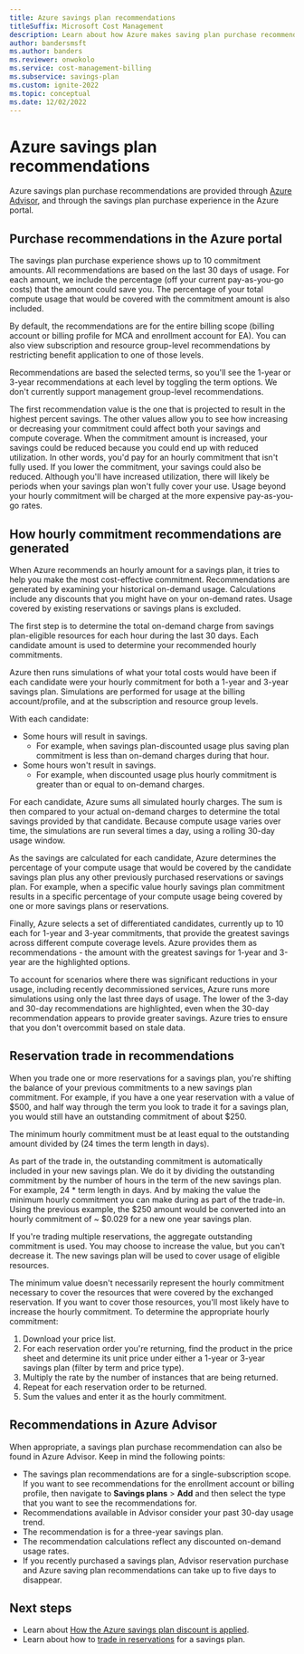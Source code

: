 ```yaml
---
title: Azure savings plan recommendations
titleSuffix: Microsoft Cost Management
description: Learn about how Azure makes saving plan purchase recommendations.
author: bandersmsft
ms.author: banders
ms.reviewer: onwokolo
ms.service: cost-management-billing
ms.subservice: savings-plan
ms.custom: ignite-2022
ms.topic: conceptual
ms.date: 12/02/2022
---
```


# Azure savings plan recommendations

Azure savings plan purchase recommendations are provided through [Azure Advisor](../../advisor/advisor-reference-cost-recommendations.md#reserved-instances), and through the savings plan purchase experience in the Azure portal.

## Purchase recommendations in the Azure portal

The savings plan purchase experience shows up to 10 commitment amounts. All recommendations are based on the last 30 days of usage. For each amount, we include the percentage (off your current pay-as-you-go costs) that the amount could save you. The percentage of your total compute usage that would be covered with the commitment amount is also included.

By default, the recommendations are for the entire billing scope (billing account or billing profile for MCA and enrollment account for EA). You can also view subscription and resource group-level recommendations by restricting benefit application to one of those levels.

Recommendations are based the selected terms, so you'll see the 1-year or 3-year recommendations at each level by toggling the term options. We don't currently support management group-level recommendations.

The first recommendation value is the one that is projected to result in the highest percent savings. The other values allow you to see how increasing or decreasing your commitment could affect both your savings and compute coverage. When the commitment amount is increased, your savings could be reduced because you could end up with reduced utilization. In other words, you'd pay for an hourly commitment that isn't fully used. If you lower the commitment, your savings could also be reduced. Although you'll have increased utilization, there will likely be periods when your savings plan won't fully cover your use. Usage beyond your hourly commitment will be charged at the more expensive pay-as-you-go rates.

## How hourly commitment recommendations are generated

When Azure recommends an hourly amount for a savings plan, it tries to help you make the most cost-effective commitment. Recommendations are generated by examining your historical on-demand usage. Calculations include any discounts that you might have on your on-demand rates. Usage covered by existing reservations or savings plans is excluded.

The first step is to determine the total on-demand charge from savings plan-eligible resources for each hour during the last 30 days. Each candidate amount is used to determine your recommended hourly commitments.

Azure then runs simulations of what your total costs would have been if each candidate were your hourly commitment for both a 1-year and 3-year savings plan. Simulations are performed for usage at the billing account/profile, and at the subscription and resource group levels.

With each candidate:

- Some hours will result in savings.
    - For example, when savings plan-discounted usage plus saving plan commitment is less than on-demand charges during that hour.
- Some hours won't result in savings.
    - For example, when discounted usage plus hourly commitment is greater than or equal to on-demand charges.

For each candidate, Azure sums all simulated hourly charges. The sum is then compared to your actual on-demand charges to determine the total savings provided by that candidate. Because compute usage varies over time, the simulations are run several times a day, using a rolling 30-day usage window.

As the savings are calculated for each candidate, Azure determines the percentage of your compute usage that would be covered by the candidate savings plan plus any other previously purchased reservations or savings plan. For example, when a specific value hourly savings plan commitment results in a specific percentage of your compute usage being covered by one or more savings plans or reservations.

Finally, Azure selects a set of differentiated candidates, currently up to 10 each for 1-year and 3-year commitments, that provide the greatest savings across different compute coverage levels. Azure provides them as recommendations - the amount with the greatest savings for 1-year and 3-year are the highlighted options.

To account for scenarios where there was significant reductions in your usage, including recently decommissioned services, Azure runs more simulations using only the last three days of usage. The lower of the 3-day and 30-day recommendations are highlighted, even when the 30-day recommendation appears to provide greater savings. Azure tries to ensure that you don't overcommit based on stale data.

## Reservation trade in recommendations

When you trade one or more reservations for a savings plan, you're shifting the balance of your previous commitments to a new savings plan commitment. For example, if you have a one year reservation with a value of $500, and half way through the term you look to trade it for a savings plan, you would still have an outstanding commitment of about $250. 

The minimum hourly commitment must be at least equal to the outstanding amount divided by (24 times the term length in days).

As part of the trade in, the outstanding commitment is automatically included in your new savings plan. We do it by dividing the outstanding commitment by the number of hours in the term of the new savings plan. For example, 24 \* term length in days. And by making the value the minimum hourly commitment you can make during as part of the trade-in. Using the previous example, the $250 amount would be converted into an hourly commitment of ~ $0.029 for a new one year savings plan. 

If you're trading multiple reservations, the aggregate outstanding commitment is used. You may choose to increase the value, but you can't decrease it. The new savings plan will be used to cover usage of eligible resources.

The minimum value doesn't necessarily represent the hourly commitment necessary to cover the resources that were covered by the exchanged reservation. If you want to cover those resources, you'll most likely have to increase the hourly commitment. To determine the appropriate hourly commitment:

1. Download your price list.
2. For each reservation order you're returning, find the product in the price sheet and determine its unit price under either a 1-year or 3-year savings plan (filter by term and price type).
3. Multiply the rate by the number of instances that are being returned.
4. Repeat for each reservation order to be returned.
5. Sum the values and enter it as the hourly commitment.

## Recommendations in Azure Advisor

When appropriate, a savings plan purchase recommendation can also be found in Azure Advisor. Keep in mind the following points:

- The savings plan recommendations are for a single-subscription scope. If you want to see recommendations for the enrollment account or billing profile, then navigate to **Savings plans** > **Add** and then select the type that you want to see the recommendations for.
- Recommendations available in Advisor consider your past 30-day usage trend.
- The recommendation is for a three-year savings plan.
- The recommendation calculations reflect any discounted on-demand usage rates.
- If you recently purchased a savings plan, Advisor reservation purchase and Azure saving plan recommendations can take up to five days to disappear.

## Next steps

- Learn about [How the Azure savings plan discount is applied](discount-application.md).
- Learn about how to [trade in reservations](reservation-trade-in.md) for a savings plan.
